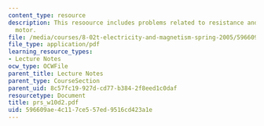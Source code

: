```yaml
---
content_type: resource
description: This resoource includes problems related to resistance and driving a
  motor.
file: /media/courses/8-02t-electricity-and-magnetism-spring-2005/596609ae4c117ce557ed9516cd423a1e_prs_w10d2.pdf
file_type: application/pdf
learning_resource_types:
- Lecture Notes
ocw_type: OCWFile
parent_title: Lecture Notes
parent_type: CourseSection
parent_uid: 8c57fc19-927d-cd77-b384-2f8eed1c0daf
resourcetype: Document
title: prs_w10d2.pdf
uid: 596609ae-4c11-7ce5-57ed-9516cd423a1e
---
```


